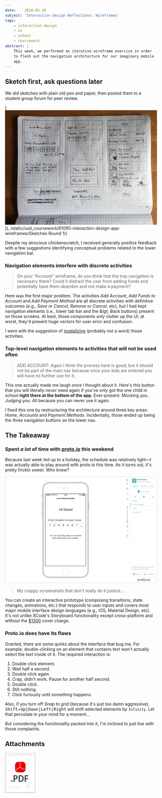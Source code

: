```yaml
---
date:    2016-05-30
subject: 'Interaction Design Reflections: Wireframes'
tags:
    - interaction design
    - ux
    - school
    - coursework
abstract: |
    This week, we performed an iterative wireframe exercise in order
    to flesh out the navigation architecture for our imaginary mobile
    app.
---
```


## Sketch first, ask questions later

We did sketches with plain old pen and paper, then posted them to a student group forum for peer review.

[![ehrmagerd dat handwriting](/writing/attachments/coursework-wireframe-chickenscratch.jpg)](../static/uxd_coursework/61095-interaction-design-app-wireframes/Sketches Round 1/)

Despite my atrocious chickenscratch, I received generally positive feedback with a few suggestions identifying conceptual problems related to the lower navigation bar.

### Navigation elements interfere with discrete activities

> On your “Account” wireframe, do you think that the tray navigation
> is necessary there? Could it distract the user from adding funds
> and potentially have them abandon and not make a payment?

Here was the first major problem.  The activities _Add Account_, _Add Funds to Account_ and _Add Payment Method_ are all discrete activities with definitive outcomes (e.g., _Save_ or _Cancel_, _Remove_ or _Cancel_, etc), but I had kept navigation elements (i.e., lower tab bar and the _&lgt; Back_ buttons) present on those screens.  At best, those components _only_ clutter up the UI; at worst, they'd present huge vectors for user error and confusion.

I went with the suggestion of [modalizing](https://en.wikipedia.org/wiki/Modal_window) (probably not a word) those activities.

### Top-level navigation elements to activities that will not be used often

> ADD ACCOUNT: Again I think the process here is good, but it should
> not be part of the main nav because once your kids are entered you
> will have no further use for it.

This one actually made me laugh once I thought about it.  Here's this button that you will literally _never_ need again if you've only got the one child in school __right there at the bottom of the app__.  Ever-present.  Mocking you. _Judging you_.  All because you can never use it again.

I fixed this one by restructuring the architecture around three key areas: _Home_, _Accounts_ and _Payment Methods_.  Incidentally, those ended up being the three navigation buttons on the lower nav.


## The Takeaway

### Spent _a lot_ of time with [proto.io](https://proto.io) this weekend

Because last week led up to a holiday, the schedule was relatively light&mdash;I was actually able to play around with proto.io this time.  As it turns out, it's pretty frickin sweet.  Who knew?

[![proto.io example](/writing/attachments/proto-dot-io-example.gif)](https://proto.io/en/demos/)

> My crappy screenshots that don't really do it justice...

You can create an interactive prototype (composing transitions, state changes, animations, etc.) that responds to user inputs and covers most major mobile interface design languages (e.g., iOS, Material Design, etc).  It's not unlike XCode's Storyboard functionality except cross-platform and without the [$1300](http://www.apple.com/macbook/) cover charge.


### Proto.io does have its flaws

Granted, there are some quirks about the interface that bug me.  For example, double-clicking on an element that contains text won't actually select the text inside of it.  The required interaction is:

1. Double click element.
2. Wait half a second.
3. Double click again.
4. Crap, didn't work.  Pause for another half second.
5. Double click.
6. Still nothing.
7. Click furiously until _something_ happens.

Also, if you turn off _Snap to grid_ (because it's just too damn aggressive), <kbd>Shift</kbd>+<kbd>Up|Down|Left|Right</kbd> will shift selected elements by `Infinity`.  Let that percolate in your mind for a moment...

But considering the functionality packed into it, I'm inclined to just live with those complaints.


## Attachments

[<img src="/writing/attachments/coursework-IxD-Wireframes-icon.png" alt="PDF" style="margin: 0; width: 100px !important; box-shadow: none !important; border-radius: 0 !important;"/>](/writing/attachments/61095-interaction-design-app-wireframes.pdf)

